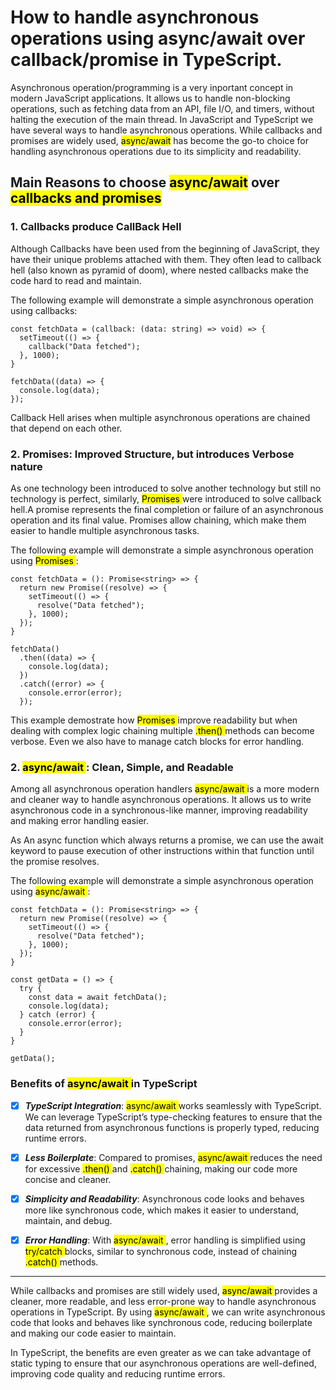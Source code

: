 # How to handle asynchronous operations using async/await over callback/promise in TypeScript.

Asynchronous operation/programming is a very inportant concept in modern JavaScript applications. It allows us to handle non-blocking operations, such as fetching data from an API, file I/O, and timers, without halting the execution of the main thread. In JavaScript and TypeScript we have several ways to handle asynchronous operations. While callbacks and promises are widely used, <mark>async/await</mark> has become the go-to choice for handling asynchronous operations due to its simplicity and readability.

## Main Reasons to choose <mark>async/await</mark> over <mark>callbacks and promises</mark>

### 1. Callbacks produce CallBack Hell

Although Callbacks have been used from the beginning of JavaScript, they have their unique problems attached with them. They often lead to callback hell (also known as pyramid of doom), where nested callbacks make the code hard to read and maintain.

The following example will demonstrate a simple asynchronous operation using callbacks:

```
const fetchData = (callback: (data: string) => void) => {
  setTimeout(() => {
    callback("Data fetched");
  }, 1000);
}

fetchData((data) => {
  console.log(data);
});
```

Callback Hell arises when multiple asynchronous operations are chained that depend on each other.

### 2. Promises: Improved Structure, but introduces Verbose nature

As one technology been introduced to solve another technology but still no technology is perfect, similarly, <mark> Promises </mark> were introduced to solve callback hell.A promise represents the final completion or failure of an asynchronous operation and its final value. Promises allow chaining, which make them easier to handle multiple asynchronous tasks.

The following example will demonstrate a simple asynchronous operation using <mark> Promises </mark>:

```
const fetchData = (): Promise<string> => {
  return new Promise((resolve) => {
    setTimeout(() => {
      resolve("Data fetched");
    }, 1000);
  });
}

fetchData()
  .then((data) => {
    console.log(data);
  })
  .catch((error) => {
    console.error(error);
  });
```

This example demostrate how <mark> Promises </mark> improve readability but when dealing with complex logic chaining multiple <mark> .then() </mark> methods can become verbose. Even we also have to manage catch blocks for error handling.

### 2. <mark> async/await </mark> : Clean, Simple, and Readable

Among all asynchronous operation handlers <mark> async/await </mark> is a more modern and cleaner way to handle asynchronous operations. It allows us to write asynchronous code in a synchronous-like manner, improving readability and making error handling easier.

As An async function which always returns a promise, we can use the await keyword to pause execution of other instructions within that function until the promise resolves.

The following example will demonstrate a simple asynchronous operation using <mark> async/await </mark> :

```
const fetchData = (): Promise<string> => {
  return new Promise((resolve) => {
    setTimeout(() => {
      resolve("Data fetched");
    }, 1000);
  });
}

const getData = () => {
  try {
    const data = await fetchData();
    console.log(data);
  } catch (error) {
    console.error(error);
  }
}

getData();

```

### Benefits of <mark> async/await </mark> in TypeScript

- [x] **_TypeScript Integration_**: <mark> async/await </mark> works seamlessly with TypeScript. We can leverage TypeScript’s type-checking features to ensure that the data returned from asynchronous functions is properly typed, reducing runtime errors.

- [x] **_Less Boilerplate_**: Compared to promises, <mark> async/await </mark> reduces the need for excessive <mark> .then() </mark> and <mark> .catch() </mark> chaining, making our code more concise and cleaner.

- [x] **_Simplicity and Readability_**: Asynchronous code looks and behaves more like synchronous code, which makes it easier to understand, maintain, and debug.

- [x] **_Error Handling_**: With <mark> async/await </mark>, error handling is simplified using <mark> try/catch </mark> blocks, similar to synchronous code, instead of chaining <mark> .catch() </mark> methods.

---

While callbacks and promises are still widely used, <mark> async/await </mark> provides a cleaner, more readable, and less error-prone way to handle asynchronous operations in TypeScript. By using <mark> async/await </mark>, we can write asynchronous code that looks and behaves like synchronous code, reducing boilerplate and making our code easier to maintain.

In TypeScript, the benefits are even greater as we can take advantage of static typing to ensure that our asynchronous operations are well-defined, improving code quality and reducing runtime errors.
